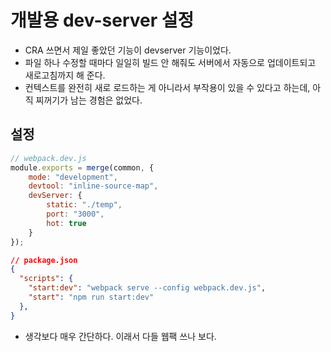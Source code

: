 # 개발용 dev-server 설정
- CRA 쓰면서 제일 좋았던 기능이 devserver 기능이었다.
- 파일 하나 수정할 때마다 일일히 빌드 안 해줘도 서버에서 자동으로 업데이트되고 새로고침까지 해 준다.
- 컨텍스트를 완전히 새로 로드하는 게 아니라서 부작용이 있을 수 있다고 하는데, 아직 찌꺼기가 남는 경험은 없었다.

## 설정
```js
// webpack.dev.js
module.exports = merge(common, {
    mode: "development",
    devtool: "inline-source-map",
    devServer: {
        static: "./temp",
        port: "3000",
        hot: true
    }
});
```
```json
// package.json
{
  "scripts": {
    "start:dev": "webpack serve --config webpack.dev.js",
    "start": "npm run start:dev"
  },
}
```
- 생각보다 매우 간단하다. 이래서 다들 웹팩 쓰나 보다.